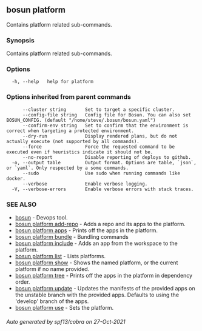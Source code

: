 ## bosun platform

Contains platform related sub-commands.

### Synopsis

Contains platform related sub-commands.

### Options

```
  -h, --help   help for platform
```

### Options inherited from parent commands

```
      --cluster string       Set to target a specific cluster.
      --config-file string   Config file for Bosun. You can also set BOSUN_CONFIG. (default "/home/steve/.bosun/bosun.yaml")
      --confirm-env string   Set to confirm that the environment is correct when targeting a protected environment.
      --dry-run              Display rendered plans, but do not actually execute (not supported by all commands).
      --force                Force the requested command to be executed even if heuristics indicate it should not be.
      --no-report            Disable reporting of deploys to github.
  -o, --output table         Output format. Options are table, `json`, or `yaml`. Only respected by a some commands.
      --sudo                 Use sudo when running commands like docker.
      --verbose              Enable verbose logging.
  -V, --verbose-errors       Enable verbose errors with stack traces.
```

### SEE ALSO

* [bosun](bosun.md)	 - Devops tool.
* [bosun platform add-repo](bosun_platform_add-repo.md)	 - Adds a repo and its apps to the platform.
* [bosun platform apps](bosun_platform_apps.md)	 - Prints off the apps in the platform.
* [bosun platform bundle](bosun_platform_bundle.md)	 - Bundling commands
* [bosun platform include](bosun_platform_include.md)	 - Adds an app from the workspace to the platform.
* [bosun platform list](bosun_platform_list.md)	 - Lists platforms.
* [bosun platform show](bosun_platform_show.md)	 - Shows the named platform, or the current platform if no name provided.
* [bosun platform tree](bosun_platform_tree.md)	 - Prints off the apps in the platform in dependency order.
* [bosun platform update](bosun_platform_update.md)	 - Updates the manifests of the provided apps on the unstable branch with the provided apps. Defaults to using the 'develop' branch of the apps.
* [bosun platform use](bosun_platform_use.md)	 - Sets the platform.

###### Auto generated by spf13/cobra on 27-Oct-2021
